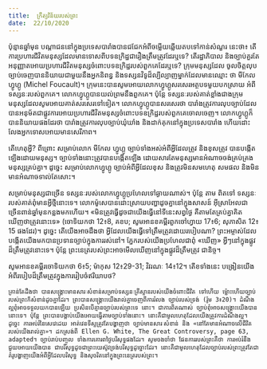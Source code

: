 ```yaml
---
title:  ក្រឹត្យវិន័យរបស់ព្រះ
date:  22/10/2020
---
```


ប៉ុន្មានឆ្នាំមុន បណ្តាជននៅក្នុងប្រទេសបារាំងបានជជែកអំពីចម្លើយឆ្លើយតបទៅកាន់សំណួរ នេះថា៖ តើការប្រហារជីវិតមនុស្សដែលមានទោសពីបទឧក្រិដ្ឋជារឿងត្រឹមត្រូវដែរឬទេ? តើរដ្ឋាភិបាល និងច្បាប់គួរតែអនុញ្ញាតអោយប្រហារជីវិតមនុស្សចំពោះបទឧក្រិដ្ឋរបស់ពួកគេដែរឬទេ? ក្រុមមនុស្សដែល ចូលចិត្តលុបច្បាប់ចេញបាននិយាយជាមួយនឹងអ្នកនិពន្ធ និងទស្សនវិទូដ៏ល្បីល្បាញម្នាក់ដែលមានឈ្មោះ ថា មីកែលហ្វូហ្គូ (Michel Foucault)។ ក្រុមនេះបានសូមអោយលោកហ្វូហ្គូសរសេរអត្ថបទមួយបកស្រាយ អំពីទស្សនៈរបស់ពួកគេ។ លោកហ្វូហ្គូបានយល់ព្រមនឹងពួកគេ។ ប៉ុន្តែ ទស្សនៈរបស់គាត់ខ្លាំងជាងក្រុម មនុស្សដែលសូមអោយគាត់សរសេរទៅទៀត។ លោកហ្វូហ្គូបានសរសេរថា បារាំងត្រូវការលុបច្បាប់ដែល បានអនុម័តជាផ្លូវការអោយប្រហារជីវិតមនុស្សចំពោះបទឧក្រិដ្ឋរបស់ពួកគេចោលចេញ។ លោកហ្វូហ្គូក៏ បាននិយាយផងដែរថា បារាំងត្រូវការលុបច្បាប់ឃុំឃាំង និងដាក់គុកនៅក្នុងប្រទេសបារាំង ហើយដោះ លែងអ្នកទោសអោយមានសេរីភាព។

តើហេតុអ្វី? ពីព្រោះ សម្រាប់លោក មីកែល ហ្វូហ្គូ ច្បាប់ទាំងអស់អំពីអ្វីដែលត្រូវ និងខុសត្រូវ បានបង្កើតឡើងដោយមនុស្ស។ ច្បាប់ទាំងនោះត្រូវបានបង្កើតឡើង ដោយសារតែមនុស្សមានអំណាចចង់គ្រប់គ្រងមនុស្សគ្រប់គ្នា។ ដូច្នេះ សម្រាប់លោកហ្វូហ្គូ ច្បាប់អំពីអ្វីដែលខុស និងត្រូវមិនសមហេតុ សមផល និងមិនមានអំណាចទាល់តែសោះ។

សម្រាប់មនុស្សជាច្រើន ទស្សនៈរបស់លោកហ្វូហ្គូប្រហែលទៅឆ្ងាយណាស់។ ប៉ុន្តែ តាម ពិតទៅ ទស្សនៈរបស់គាត់ពុំមានអ្វីថ្មីនោះទេ។ លោកម៉ូសេបានដោះស្រាយបញ្ហាដូចគ្នានៅក្នុងសាសន៍ អ៊ីស្រាអែលជាច្រើនពាន់ឆ្នាំមុនកន្លងមកហើយ។ «មិនត្រូវធ្វើដូចជាយើងធ្វើនៅទីនេះសព្វថ្ងៃ គឺតាមតែគ្រប់គ្នាគិតឃើញថាត្រូវនោះទេ» (ចោទិយកថា 12៖8, គខប; សូមអានខគម្ពីរពួកចៅហ្វាយ 17៖6; សុភាសិត 12៖15 ផងដែរ)។ ដូច្នេះ តើយើងអាចដឹងថា អ្វីដែលយើងធ្វើទៅត្រឹមត្រូវដោយរបៀបណា? ព្រះអម្ចាស់ដែលបង្កើតយើងមកបានប្រទានច្បាប់ក្នុងការរស់នៅ។ ភ្នែករបស់យើងប្រហែលជាពុំ «ឃើញ» អ្វីៗនៅក្នុងផ្លូវដ៏ត្រឹមត្រូវនោះទេ។ ប៉ុន្តែ ព្រះនេត្ររបស់ព្រះអាចមើលឃើញនៅក្នុងផ្លូវដ៏ត្រឹមត្រូវ ជានិច្ច។

សូមអានខគម្ពីរចោទិយកថា 6៖5; ម៉ាកុស 12៖29-31; វិវរណៈ 14៖12។ តើខទាំងនេះ បង្រៀនយើងអំពីរបៀបដ៏ត្រឹមត្រូវក្នុងការរៀបចំឥរិយាបថ?

`គ្រាន់តែដឹងថា បានសង្គ្រោះមានសារៈសំខាន់សម្រាប់ទស្សនៈគ្រីស្ទានរបស់យើងចំពោះជីវិត ទៅហើយ ម្ល៉ោះហើយច្បាប់របស់ព្រះក៏សំខាន់ដូចគ្នាដែរ។ ព្រះបានសង្គ្រោះយើងរាល់គ្នាចេញពីការរំលង ច្បាប់របស់ទ្រង់ (រ៉ូម 3៖20)។ ដំណឹងល្អពុំអាចទទួលយកបានឡើយ ប្រសិនបើគ្មានច្បាប់របស់ព្រះទេ នោះ។ ជាការពិតណាស់ ច្បាប់ពុំអាចសង្គ្រោះយើងបាននោះទេ។ ប៉ុន្តែ ព្រះបានបង្គាប់យើងអោយធ្វើតាមច្បាប់ទាំងនោះ។ នោះគឺជាមូលហេតុដែលយើងត្រូវការដំណឹងល្អ។ ដូច្នេះ ការអប់រំនៃសេវេដេយ អាត់វេនទីស្ទត្រូវតែបង្ហាញថា ច្បាប់មានសារៈសំខាន់ និង «នៅតែមានអំណាចលើជីវិតរបស់យើងរាល់គ្នា»។ ដកស្រង់ពី Ellen G. White, The Great Controversy, page 63, adapted។ ច្បាប់រាប់បញ្ចូល ទាំងការគោរពថ្ងៃបរិសុទ្ធផងដែរ។ សូមចងចាំថា ផែនការរបស់ព្រះគឺថា ការអប់រំនឹងជួយអោយយើងបាន ជាបរិសុទ្ធដូចជាព្រះយេស៊ូវទ្រង់បរិសុទ្ធដូច្នោះដែរ។ នោះគឺជាមូលហេតុដែលច្បាប់របស់ព្រះត្រូវតែជាគំរូបង្ហាញយើងអំពីអ្វីដែលបរិសុទ្ធ និងសុចរិតនៅក្នុងព្រះនេត្ររបស់ព្រះ។`